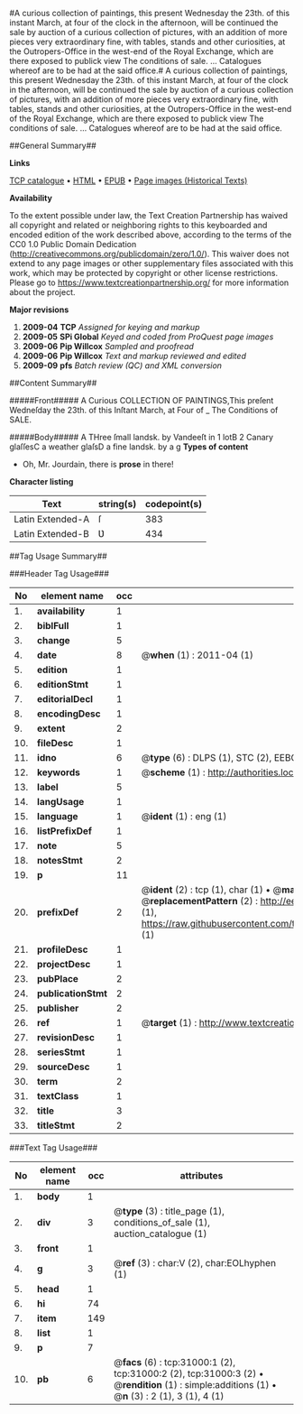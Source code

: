#A curious collection of paintings, this present Wednesday the 23th. of this instant March, at four of the clock in the afternoon, will be continued the sale by auction of a curious collection of pictures, with an addition of more pieces very extraordinary fine, with tables, stands and other curiosities, at the Outropers-Office in the west-end of the Royal Exchange, which are there exposed to publick view The conditions of sale. ... Catalogues whereof are to be had at the said office.#
A curious collection of paintings, this present Wednesday the 23th. of this instant March, at four of the clock in the afternoon, will be continued the sale by auction of a curious collection of pictures, with an addition of more pieces very extraordinary fine, with tables, stands and other curiosities, at the Outropers-Office in the west-end of the Royal Exchange, which are there exposed to publick view The conditions of sale. ... Catalogues whereof are to be had at the said office.

##General Summary##

**Links**

[TCP catalogue](http://www.ota.ox.ac.uk/tcp/)  • 
[HTML](http://tei.it.ox.ac.uk/tcp/Texts-HTML/free/A35/A35491.html)  • 
[EPUB](http://tei.it.ox.ac.uk/tcp/Texts-EPUB/free/A35/A35491.epub) • 
[Page images (Historical Texts)](https://historicaltexts.jisc.ac.uk/eebo-99826597e)

**Availability**

To the extent possible under law, the Text Creation Partnership has waived all copyright and related or neighboring rights to this keyboarded and encoded edition of the work described above, according to the terms of the CC0 1.0 Public Domain Dedication (http://creativecommons.org/publicdomain/zero/1.0/). This waiver does not extend to any page images or other supplementary files associated with this work, which may be protected by copyright or other license restrictions. Please go to https://www.textcreationpartnership.org/ for more information about the project.

**Major revisions**

1. __2009-04__ __TCP__ *Assigned for keying and markup*
1. __2009-05__ __SPi Global__ *Keyed and coded from ProQuest page images*
1. __2009-06__ __Pip Willcox__ *Sampled and proofread*
1. __2009-06__ __Pip Willcox__ *Text and markup reviewed and edited*
1. __2009-09__ __pfs__ *Batch review (QC) and XML conversion*

##Content Summary##

#####Front#####
A Curious COLLECTION OF PAINTINGS,This preſent Wedneſday the 23th. of this Inſtant March, at Four of
    _ The Conditions of SALE.

#####Body#####
A THree ſmall landsk. by Vandeeſt in 1 lotB 2 Canary glaſſesC a weather glaſsD a fine landsk. by a g
**Types of content**

  * Oh, Mr. Jourdain, there is **prose** in there!

**Character listing**


|Text|string(s)|codepoint(s)|
|---|---|---|
|Latin Extended-A|ſ|383|
|Latin Extended-B|Ʋ|434|

##Tag Usage Summary##

###Header Tag Usage###

|No|element name|occ|attributes|
|---|---|---|---|
|1.|__availability__|1||
|2.|__biblFull__|1||
|3.|__change__|5||
|4.|__date__|8| @__when__ (1) : 2011-04 (1)|
|5.|__edition__|1||
|6.|__editionStmt__|1||
|7.|__editorialDecl__|1||
|8.|__encodingDesc__|1||
|9.|__extent__|2||
|10.|__fileDesc__|1||
|11.|__idno__|6| @__type__ (6) : DLPS (1), STC (2), EEBO-CITATION (1), PROQUEST (1), VID (1)|
|12.|__keywords__|1| @__scheme__ (1) : http://authorities.loc.gov/ (1)|
|13.|__label__|5||
|14.|__langUsage__|1||
|15.|__language__|1| @__ident__ (1) : eng (1)|
|16.|__listPrefixDef__|1||
|17.|__note__|5||
|18.|__notesStmt__|2||
|19.|__p__|11||
|20.|__prefixDef__|2| @__ident__ (2) : tcp (1), char (1)  •  @__matchPattern__ (2) : ([0-9\-]+):([0-9IVX]+) (1), (.+) (1)  •  @__replacementPattern__ (2) : http://eebo.chadwyck.com/downloadtiff?vid=$1&page=$2 (1), https://raw.githubusercontent.com/textcreationpartnership/Texts/master/tcpchars.xml#$1 (1)|
|21.|__profileDesc__|1||
|22.|__projectDesc__|1||
|23.|__pubPlace__|2||
|24.|__publicationStmt__|2||
|25.|__publisher__|2||
|26.|__ref__|1| @__target__ (1) : http://www.textcreationpartnership.org/docs/. (1)|
|27.|__revisionDesc__|1||
|28.|__seriesStmt__|1||
|29.|__sourceDesc__|1||
|30.|__term__|2||
|31.|__textClass__|1||
|32.|__title__|3||
|33.|__titleStmt__|2||


###Text Tag Usage###

|No|element name|occ|attributes|
|---|---|---|---|
|1.|__body__|1||
|2.|__div__|3| @__type__ (3) : title_page (1), conditions_of_sale (1), auction_catalogue (1)|
|3.|__front__|1||
|4.|__g__|3| @__ref__ (3) : char:V (2), char:EOLhyphen (1)|
|5.|__head__|1||
|6.|__hi__|74||
|7.|__item__|149||
|8.|__list__|1||
|9.|__p__|7||
|10.|__pb__|6| @__facs__ (6) : tcp:31000:1 (2), tcp:31000:2 (2), tcp:31000:3 (2)  •  @__rendition__ (1) : simple:additions (1)  •  @__n__ (3) : 2 (1), 3 (1), 4 (1)|
